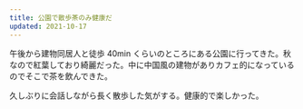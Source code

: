```yaml
---
title: 公園で散歩茶のみ健康だ
updated: 2021-10-17
---
```



午後から建物同居人と徒歩 40min くらいのところにある公園に行ってきた。秋なので紅葉しており綺麗だった。中に中国風の建物がありカフェ的になっているのでそこで茶を飲んできた。

久しぶりに会話しながら長く散歩した気がする。健康的で楽しかった。
